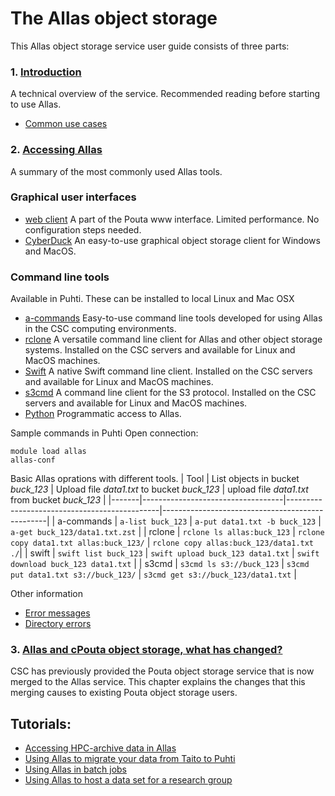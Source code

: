 # The Allas object storage

This Allas object storage service user guide consists of three parts:

### 1. [Introduction](./introduction.md)

A technical overview of the service. Recommended reading before starting to use Allas.

   * [Common use cases](./using_allas/common_use_cases.md)

### 2. [Accessing Allas](./accessing_allas.md)

A summary of the most commonly used Allas tools.

### Graphical user interfaces

   * [web client](using_allas/web_client.md) A part of the Pouta www interface. Limited performance. No configuration steps needed.
   * [CyberDuck](accessing_allas.md#cyberduck-functions) An easy-to-use graphical object storage client for Windows and MacOS.


### Command line tools 
Available in Puhti. These can be installed to local Linux and Mac OSX

   * [a-commands](using_allas/a_commands.md) Easy-to-use command line tools developed for using Allas in the CSC computing environments.
   * [rclone](using_allas/rclone.md) A versatile command line client for Allas and other object storage systems. Installed on the CSC servers and available for Linux and MacOS machines.
   * [Swift](using_allas/swift_client.md) A native Swift command line client. Installed on the CSC servers and available for Linux and MacOS machines.
   * [s3cmd](using_allas/s3_client.md) A command line client for the S3 protocol. Installed on the CSC servers and available for Linux and MacOS machines. 
   * [Python](using_allas/python_library.md) Programmatic access to Allas.

Sample commands in Puhti 
Open connection:

```text
module load allas
allas-conf
```
Basic Allas oprations with different tools.
| Tool	| List objects in bucket _buck_123_	| Upload file _data1.txt_ to bucket _buck_123_ |	upload file _data1.txt_ from bucket _buck_123_ |
|-------|-----------------------------------|----------------------------------------------|-------------------------------------------------|
| a-commands | `a-list buck_123` | `a-put data1.txt -b buck_123` | `a-get buck_123/data1.txt.zst` |
| rclone | `rclone ls allas:buck_123` | `rclone copy data1.txt allas:buck_123/` |	`rclone copy allas:buck_123/data1.txt ./`| 
| swift	| `swift list buck_123` | `swift upload buck_123 data1.txt` |	`swift download buck_123 data1.txt` |
| s3cmd	| `s3cmd ls s3://buck_123` |	`s3cmd put data1.txt s3://buck_123/` | `s3cmd get s3://buck_123/data1.txt` |


Other information
   * [Error messages](./using_allas/error_messages.md)
   * [Directory errors](./using_allas/directory_object_error.md )
   
### 3. [Allas and cPouta object storage, what has changed?](./allas_cpouta_change.md) 
CSC has previously provided the Pouta object storage service that is now merged to the Allas service. This chapter explains the changes that this merging causes to existing Pouta object storage users.

## Tutorials: 

* [Accessing HPC-archive data in Allas](./hpc-archive.md)
* [Using Allas to migrate your data from Taito to Puhti](./migration_tutorial.md)
* [Using Allas in batch jobs](./allas_batchjobs.md)
* [Using Allas to host a data set for a research group](./allas_project_example.md)

